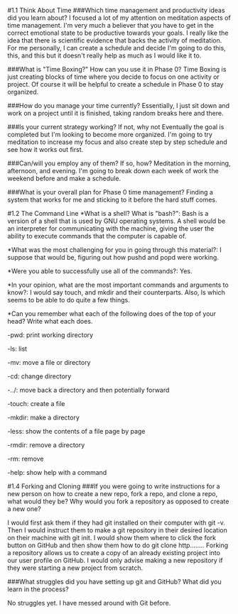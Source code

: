 #1.1 Think About Time
###Which time management and productivity ideas did you learn about?
I focused a lot of my attention on meditation aspects of time management. I'm very much a believer that you have to get in the correct emotional state to be productive towards your goals. I really like the idea that there is scientific evidence that backs the activity of meditation. For me personally, I can create a schedule and decide I'm going to do this, this, and this but it doesn't really help as much as I would like it to.

###What is "Time Boxing?" How can you use it in Phase 0?
Time Boxing is just creating blocks of time where you decide to focus on one activity or project. Of course it will be helpful to create a schedule in Phase 0 to stay organized.

###How do you manage your time currently?
Essentially, I just sit down and work on a project until it is finished, taking random breaks here and there.

###Is your current strategy working? If not, why not
Eventually the goal is completed but I'm looking to become more organized. I'm going to try meditation to increase my focus and also create step by step schedule and see how it works out first. 

###Can/will you employ any of them? If so, how?
Meditation in the morning, afternoon, and evening. I'm going to break down each week of work the weekend before and make a schedule.

###What is your overall plan for Phase 0 time management?
Finding a system that works for me and sticking to it before the hard stuff comes.

#1.2 The Command Line
*What is a shell? What is "bash?": Bash is a version of a shell that is used by GNU operating systems. A shell would be an interpreter for communicating with the machine, giving the user the ability to execute commands that the computer is capable of.

*What was the most challenging for you in going through this material?: I suppose that would be, figuring out how pushd and popd were working.

*Were you able to successfully use all of the commands?: Yes.

*In your opinion, what are the most important commands and arguments to know?: I would say touch, and mkdir and their counterparts. Also, ls which seems to be able to do quite a few things.

*Can you remember what each of the following does of the top of your head? Write what each does.

-pwd: print working directory

-ls: list

-mv: move a file or directory

-cd: change directory

-../: move back a directory and then potentially forward

-touch: create a file

-mkdir: make a directory

-less: show the contents of a file page by page

-rmdir: remove a directory

-rm: remove

-help: show help with a command

#1.4 Forking and Cloning
###If you were going to write instructions for a new person on how to create a new repo, fork a repo, and clone a repo, what would they be? Why would you fork a repository as opposed to create a new one?

I would first ask them if they had git installed on their computer with git -v. Then I would instruct them to make a git repository in their desired location on their machine with git init. I would show them where to click the fork button on GitHub and then show them how to do git clone http........ Forking a repository allows us to create a copy of an already existing project into our user profile on GitHub. I would only advise making a new repository if they were starting a new project from scratch. 

###What struggles did you have setting up git and GitHub? What did you learn in the process?

No struggles yet. I have messed around with Git before. 